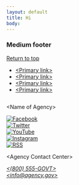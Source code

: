 ```yaml
---
layout: default
title: Hi
body:
---
```


<div class="padding-2">
  <h3 class="site-preview-heading" id="medium-footer">Medium footer</h3>

  <footer class="usa-footer">
    <div class="grid-container usa-footer__return-to-top">
      <a href="#">Return to top</a>
    </div>
    <div class="usa-footer__primary-section">
      <nav class="usa-footer__nav" aria-label="Footer navigation">
        <ul class="grid-row grid-gap">
          <li
            class="mobile-lg:grid-col-4 desktop:grid-col-8 usa-footer__primary-content"
          >
            <a class="usa-footer__primary-link" href="javascript:void(0);"
              >&lt;Primary link&gt;</a
            >
          </li>
          <li
            class="mobile-lg:grid-col-4 desktop:grid-col-auto usa-footer__primary-content"
          >
            <a class="usa-footer__primary-link" href="javascript:void(0);"
              >&lt;Primary link&gt;</a
            >
          </li>
          <li
            class="mobile-lg:grid-col-4 desktop:grid-col-auto usa-footer__primary-content"
          >
            <a class="usa-footer__primary-link" href="javascript:void(0);"
              >&lt;Primary link&gt;</a
            >
          </li>
          <li
            class="mobile-lg:grid-col-4 desktop:grid-col-auto usa-footer__primary-content"
          >
            <a class="usa-footer__primary-link" href="javascript:void(0);"
              >&lt;Primary link&gt;</a
            >
          </li>
        </ul>
      </nav>
    </div>
    <div class="usa-footer__secondary-section">
      <div class="grid-container">
        <div class="grid-row grid-gap">
          <div
            class="usa-footer__logo grid-row mobile-lg:grid-col-6 mobile-lg:grid-gap-2"
          >
            <div class="mobile-lg:grid-col-auto">
              <img class="usa-footer__logo-img" src="./assets/img/logo-img.png" alt="" />
            </div>
            <div class="mobile-lg:grid-col-auto">
              <p class="usa-footer__logo-heading">&lt;Name of Agency&gt;</p>
            </div>
          </div>
          <div class="usa-footer__contact-links mobile-lg:grid-col-6">
            <div class="usa-footer__social-links grid-row grid-gap-1">
              <div class="grid-col-auto">
                <a class="usa-social-link" href="javascript:void(0);"
                  ><img
                    class="usa-social-link__icon"
                    src="./assets/img/usa-icons/facebook.svg"
                    alt="Facebook"
                /></a>
              </div>
              <div class="grid-col-auto">
                <a class="usa-social-link" href="javascript:void(0);"
                  ><img
                    class="usa-social-link__icon"
                    src="./assets/img/usa-icons/twitter.svg"
                    alt="Twitter"
                /></a>
              </div>
              <div class="grid-col-auto">
                <a class="usa-social-link" href="javascript:void(0);"
                  ><img
                    class="usa-social-link__icon"
                    src="./assets/img/usa-icons/youtube.svg"
                    alt="YouTube"
                /></a>
              </div>
              <div class="grid-col-auto">
                <a class="usa-social-link" href="javascript:void(0);"
                  ><img
                    class="usa-social-link__icon"
                    src="./assets/img/usa-icons/instagram.svg"
                    alt="Instagram"
                /></a>
              </div>
              <div class="grid-col-auto">
                <a class="usa-social-link" href="javascript:void(0);"
                  ><img
                    class="usa-social-link__icon"
                    src="./assets/img/usa-icons/rss_feed.svg"
                    alt="RSS"
                /></a>
              </div>
            </div>
            <p class="usa-footer__contact-heading">
              &lt;Agency Contact Center&gt;
            </p>
            <address class="usa-footer__address">
              <div class="usa-footer__contact-info grid-row grid-gap">
                <div class="grid-col-auto">
                  <a href="tel:1-800-555-5555">&lt;(800) 555-GOVT&gt;</a>
                </div>
                <div class="grid-col-auto">
                  <a href="mailto:info@agency.gov">&lt;info@agency.gov&gt;</a>
                </div>
              </div>
            </address>
          </div>
        </div>
      </div>
    </div>
  </footer>
</div>
